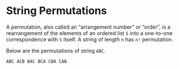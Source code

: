# String Permutations

A permutation, also called an “arrangement number” or “order”, is a rearrangement of 
the elements of an ordered list `S` into a one-to-one correspondence with `S` itself. 
A string of length `n` has `n!` permutation.

Below are the permutations of string `ABC`.

`ABC ACB BAC BCA CBA CAB`
